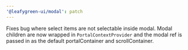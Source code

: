```yaml
---
'@leafygreen-ui/modal': patch
---
```


Fixes bug where select items are not selectable inside modal. Modal children are now wrapped in `PortalContextProvider` and the modal ref is passed in as the default portalContainer and scrollContainer.

